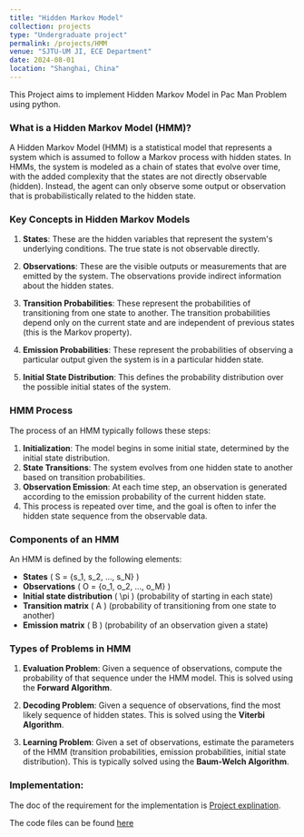 ```yaml
---
title: "Hidden Markov Model"
collection: projects
type: "Undergraduate project"
permalink: /projects/HMM
venue: "SJTU-UM JI, ECE Department"
date: 2024-08-01
location: "Shanghai, China"
---
```


This Project aims to implement Hidden Markov Model in Pac Man Problem using python.

### What is a Hidden Markov Model (HMM)?

A Hidden Markov Model (HMM) is a statistical model that represents a system which is assumed to follow a Markov process with hidden states. In HMMs, the system is modeled as a chain of states that evolve over time, with the added complexity that the states are not directly observable (hidden). Instead, the agent can only observe some output or observation that is probabilistically related to the hidden state.

### Key Concepts in Hidden Markov Models

1. **States**: These are the hidden variables that represent the system's underlying conditions. The true state is not observable directly.

2. **Observations**: These are the visible outputs or measurements that are emitted by the system. The observations provide indirect information about the hidden states.

3. **Transition Probabilities**: These represent the probabilities of transitioning from one state to another. The transition probabilities depend only on the current state and are independent of previous states (this is the Markov property).

4. **Emission Probabilities**: These represent the probabilities of observing a particular output given the system is in a particular hidden state.

5. **Initial State Distribution**: This defines the probability distribution over the possible initial states of the system.

### HMM Process

The process of an HMM typically follows these steps:

1. **Initialization**: The model begins in some initial state, determined by the initial state distribution.
2. **State Transitions**: The system evolves from one hidden state to another based on transition probabilities.
3. **Observation Emission**: At each time step, an observation is generated according to the emission probability of the current hidden state.
4. This process is repeated over time, and the goal is often to infer the hidden state sequence from the observable data.

### Components of an HMM

An HMM is defined by the following elements:

- **States** \( S = \{s_1, s_2, ..., s_N\} \)
- **Observations** \( O = \{o_1, o_2, ..., o_M\} \)
- **Initial state distribution** \( \pi \) (probability of starting in each state)
- **Transition matrix** \( A \) (probability of transitioning from one state to another)
- **Emission matrix** \( B \) (probability of an observation given a state)

### Types of Problems in HMM

1. **Evaluation Problem**: Given a sequence of observations, compute the probability of that sequence under the HMM model. This is solved using the **Forward Algorithm**.

2. **Decoding Problem**: Given a sequence of observations, find the most likely sequence of hidden states. This is solved using the **Viterbi Algorithm**.

3. **Learning Problem**: Given a set of observations, estimate the parameters of the HMM (transition probabilities, emission probabilities, initial state distribution). This is typically solved using the **Baum-Welch Algorithm**.


### Implementation:

The doc of the requirement for the implementation is [Project explination](../assets/code/VE492/p5/p5.pdf).

The code files can be found [here](https://github.com/Zing110/VE492/tree/main/p5/P5)

